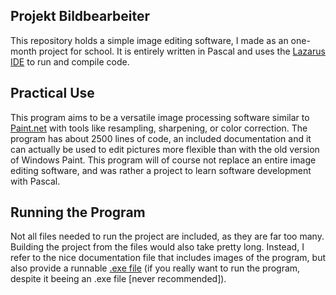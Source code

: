 ## Projekt Bildbearbeiter
 
This repository holds a simple image editing software, I made as an one-month project for school. It is entirely written in Pascal and uses the [Lazarus IDE](https://www.lazarus-ide.org/) to run and compile code.

## Practical Use

This program aims to be a versatile image processing software similar to [Paint.net](https://en.wikipedia.org/wiki/Paint.net) with tools like resampling, sharpening, or color correction. 
The program has about 2500 lines of code, an included documentation and it can actually be used to edit pictures more flexible than with the old version of Windows Paint. This program will of course not replace an entire image editing software, and was rather a project to learn software development with Pascal.
 
## Running the Program

Not all files needed to run the project are included, as they are far too many. Building the project from the files would also take pretty long. Instead, I refer to the nice documentation file that includes images of the program, but also provide a runnable [.exe file](https://drive.google.com/file/d/1J7UEE46qH1sEPApwUDhr0A-TCyybGHHi/view?usp=sharing) (if you really want to run the program, despite it beeing an .exe file [never recommended]).
